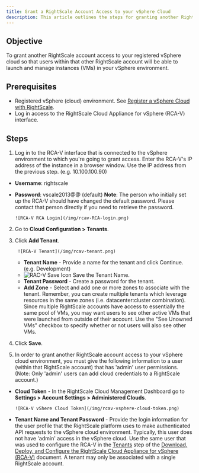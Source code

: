 ```yaml
---
title: Grant a RightScale Account Access to your vSphere Cloud
description: This article outlines the steps for granting another RightScale account access to your registered vSphere cloud.
---
```


## Objective

To grant another RightScale account access to your registered vSphere cloud so that users within that other RightScale account will be able to launch and manage instances (VMs) in your vSphere environment.

## Prerequisites

* Registered vSphere (cloud) environment. See [Register a vSphere Cloud with RightScale](rcav_register_vsphere_cloud.html).
* Log in access to the RightScale Cloud Appliance for vSphere (RCA-V) interface.

## Steps

1. Log in to the RCA-V interface that is connected to the vSphere environment to which you're going to grant access. Enter the RCA-V's IP address of the instance in a browser window. Use the IP address from the previous step. (e.g. 10.100.100.90)
  * **Username**: rightscale
  * **Password**: vscale2013@@ (default)
  **Note**: The person who initially set up the RCA-V should have changed the default password. Please contact that person directly if you need to retrieve the password.

        ![RCA-V RCA Login](/img/rcav-RCA-login.png)

2. Go to **Cloud Configuration > Tenants**.
3. Click **Add Tenant**.

        ![RCA-V Tenant](/img/rcav-tenant.png)
    * **Tenant Name** - Provide a name for the tenant and click Continue. (e.g. Development)
    * ![RAC-V Save Icon](/img/rcav-icon-save.png) Save the Tenant Name.
    * **Tenant Password** - Create a password for the tenant.
    * **Add Zone** - Select and add one or more zones to associate with the tenant. Remember, you can create multiple tenants which leverage resources in the same zones (i.e. datacenter:cluster combination). Since multiple RightScale accounts have access to essentially the same pool of VMs, you may want users to see other active VMs that were launched from outside of their account. Use the "See Unowned VMs" checkbox to specify whether or not users will also see other VMs.

4. Click **Save**.
5. In order to grant another RightScale account access to your vSphere cloud environment, you must give the following information to a user (within that RightScale account) that has 'admin' user permissions. (Note: Only 'admin' users can add cloud credentials to a RightScale account.)
  * **Cloud Token** - In the RightScale Cloud Management Dashboard go to **Settings > Account Settings > Administered Clouds**.

        ![RCA-V vShere Cloud Token](/img/rcav-vsphere-cloud-token.png)
  * **Tenant Name and Tenant Password** - Provide the login information for the user profile that the RightScale platform uses to make authenticated API requests to the vSphere cloud environment. Typically, this user does not have 'admin' access in the vSphere cloud. Use the same user that was used to configure the RCA-V in the [Tenants](rcav_download_deploy_configure.html#tenants) step of the [Download, Deploy, and Configure the RightScale Cloud Appliance for vSphere (RCA-V)](rcav_download_deploy_configure.html) document. A tenant may only be associated with a single RightScale account.
